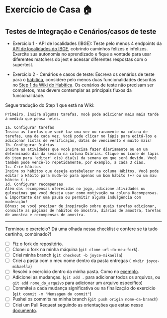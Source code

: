 # Exercício de Casa 🏠 

## Testes de Integração e Cenários/casos de teste

- Exercício 1 - API de localidades (IBGE): 
Teste pelo menos 4 endpoints da [API de localidades do IBGE](https://servicodados.ibge.gov.br/api/docs/localidades), cobrindo caminhos felizes e infelizes. Exercite sua autonomia no aprendizado e fique a vontade para usar diferentes matchers do jest e acessar diferentes respostas com o supertest.

- Exercício 2 - Cenários e casos de teste:
Escreva os cenários de teste para o [habitica](https://habitica.com/static/home), considere pelo menos duas funcionalidades descritas no [Step 1 da Wiki do Habitica](https://habitica.fandom.com/wiki/Habitica_Wiki). Os cenários de teste não precisam ser completos, mas devem contemplar as principais fluxos da funcionalidade.

Segue tradução do Step 1 que está na Wiki:

```Etapa 1: inserir tarefas
Primeiro, insira algumas tarefas. Você pode adicionar mais mais tarde à medida que pensa neles.

1a. Configurar tarefas
Insira as tarefas que você faz uma vez ou raramente na coluna de tarefas, uma de cada vez. Você pode clicar no lápis para editá-los e adicionar listas de verificação, datas de vencimento e muito mais!
1b. Configurar Diárias
Insira as atividades que você precisa fazer diariamente ou em um determinado dia da semana na coluna Diárias. Clique no ícone de lápis do item para 'editar' o(s) dia(s) da semana em que será devido. Você também pode vencê-lo repetidamente, por exemplo, a cada 3 dias.
1c. Crie hábitos
Insira os hábitos que deseja estabelecer na coluna Hábitos. Você pode editar o Hábito para mudá-lo para apenas um bom hábito (+) ou um mau hábito (-).
1d. Configurar recompensas
Além das recompensas oferecidas no jogo, adicione atividades ou guloseimas que você deseja usar como motivação na coluna Recompensas. É importante dar uma pausa ou permitir alguma indulgência com moderação!
Bônus: se você precisar de inspiração sobre quais tarefas adicionar, consulte as páginas de hábitos de amostra, diárias de amostra, tarefas de amostra e recompensas de amostra.
```
---

Terminou o exercício? Dá uma olhada nessa checklist e confere se tá tudo certinho, combinado?!

- [ ] Fiz o fork do repositório.
- [ ] Clonei o fork na minha máquina (`git clone url-do-meu-fork`).
- [ ] Criei minha branch (` git checkout -b joyce-mikaella `)
- [ ] Criei a pasta com o meu nome dentro da pasta entregas (` mkdir joyce-mikaella`)
- [ ] Resolvi o exercício dentro da minha pasta. Como no [exemplo](/on21-imersao-js-S1-TDD/exercicios/para-casa/entregas/exemplo-nome-sobrenome/).
- [ ] Adicionei as mudanças. (`git add .` para adicionar todos os arquivos, ou `git add nome_do_arquivo` para adicionar um arquivo específico)
- [ ] Commitei a cada mudança significativa ou na finalização do exercício (`git commit -m "Mensagem do commit"`)
- [ ] Pushei os commits na minha branch (`git push origin nome-da-branch`)
- [ ] Criei um Pull Request seguindo as orientações que estao nesse [documento](/on21-imersao-js-S1-TDD/exercicios/para-casa/instrucoes-pull-request.md).